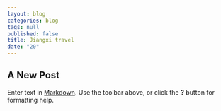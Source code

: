 ```yaml
---
layout: blog
categories: blog
tags: null
published: false
title: Jiangxi travel
date: "20"
---
```


## A New Post

Enter text in [Markdown](http://daringfireball.net/projects/markdown/). Use the toolbar above, or click the **?** button for formatting help.
